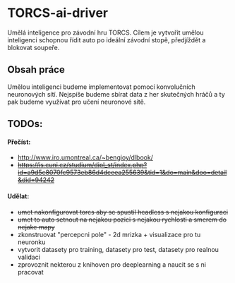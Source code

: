 # TORCS-ai-driver
Umělá inteligence pro závodní hru TORCS. Cílem je vytvořit umělou inteligenci schopnou řídit auto po ideální závodní stopě, předjíždět a blokovat soupeře.

## Obsah práce
Umělou inteligenci budeme implementovat pomocí konvolučních neuronových sítí. Nejspíše budeme sbírat data z her skutečných hráčů a ty pak budeme využívat pro učení neuronové sítě.

## TODOs:
#### Přečíst:
- http://www.iro.umontreal.ca/~bengioy/dlbook/
- ~~https://is.cuni.cz/studium/dipl_st/index.php?id=a9d5c8070fc9573eb86d4dceea255639&tid=1&do=main&doo=detail&did=94242~~

#### Udělat:
- ~~umet nakonfigurovat torcs aby se spustil headless s nejakou konfiguraci~~
- ~~umet to auto setnout na nejakou pozici s nejakou rychlosti a smerem
do nejake mapy~~
- zkonstruovat "percepcni pole" - 2d mrizka + visualizace pro tu neuronku
- vytvorit datasety pro training, datasety pro test, datasety pro realnou validaci
- zprovoznit nekterou z knihoven pro deeplearning a naucit se s ni pracovat
